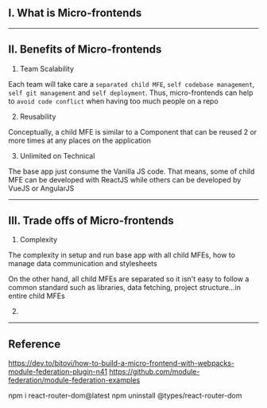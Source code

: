 ## I. What is Micro-frontends

---

## II. Benefits of Micro-frontends

1. Team Scalability

Each team will take care a `separated child MFE`, `self codebase management`, `self git management` and `self deployment`. Thus, micro-frontends can help to `avoid code conflict` when having too much people on a repo

2. Reusability

Conceptually, a child MFE is similar to a Component that can be reused 2 or more times at any places on the application

3. Unlimited on Technical

The base app just consume the Vanilla JS code. That means, some of child MFE can be developed with ReactJS while others can be developed by VueJS or AngularJS

---

## III. Trade offs of Micro-frontends

1. Complexity

The complexity in setup and run base app with all child MFEs, how to manage data communication and stylesheets

On the other hand, all child MFEs are separated so it isn't easy to follow a common standard such as libraries, data fetching, project structure...in entire child MFEs

2.

---

## Reference

https://dev.to/bitovi/how-to-build-a-micro-frontend-with-webpacks-module-federation-plugin-n41
https://github.com/module-federation/module-federation-examples

npm i react-router-dom@latest
npm uninstall @types/react-router-dom
